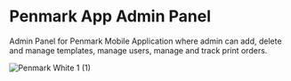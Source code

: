 # Penmark App Admin Panel
Admin Panel for Penmark Mobile Application where admin can add, delete and manage templates, manage users, manage and track print orders.

![Penmark White 1 (1)](https://github.com/user-attachments/assets/26dcaca8-e200-4a2d-b7a5-7c05ee4af392)
